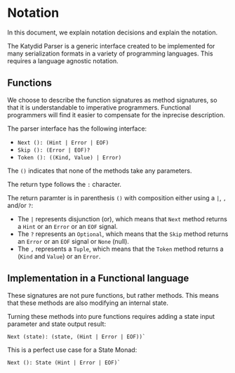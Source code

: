 # Notation

In this document, we explain notation decisions and explain the notation.

The Katydid Parser is a generic interface created to be implemented for many serialization formats in a variety of programming languages.
This requires a language agnostic notation.

## Functions

We choose to describe the function signatures as method signatures, so that it is understandable to imperative programmers.
Functional programmers will find it easier to compensate for the inprecise description.

The parser interface has the following interface:

* `Next (): (Hint | Error | EOF)`
* `Skip (): (Error | EOF)?`
* `Token (): ((Kind, Value) | Error)`

The `()` indicates that none of the methods take any parameters.

The return type follows the `:` character.

The return paramter is in parenthesis `()` with composition either using a `|`, `,` and/or `?`:
* The `|` represents disjunction (or), which means that `Next` method returns a `Hint` or an `Error` or an `EOF` signal.
* The `?` represents an `Optional`, which means that the `Skip` method returns an `Error` or an `EOF` signal or `None` (null).
* The `,` represents a `Tuple`, which means that the `Token` method returns a (`Kind` and `Value`) or an `Error`.

## Implementation in a Functional language

These signatures are not pure functions, but rather methods.
This means that these methods are also modifying an internal state.

Turning these methods into pure functions requires adding a state input parameter and state output result:
```
Next (state): (state, (Hint | Error | EOF))`
```

This is a perfect use case for a State Monad:
```
Next (): State (Hint | Error | EOF)`
```
